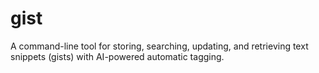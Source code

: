 # gist
A command-line tool for storing, searching, updating, and retrieving text snippets (gists) with AI-powered automatic tagging.
